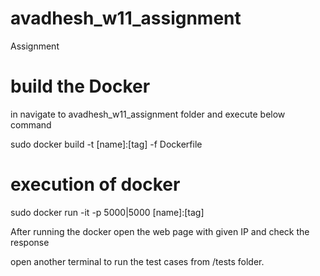 # avadhesh_w11_assignment
Assignment

# build the Docker 
in navigate to avadhesh_w11_assignment folder and execute below command 

sudo docker build -t [name]:[tag] -f Dockerfile

# execution of docker
sudo docker run -it -p 5000|5000 [name]:[tag]

After running the docker open the web page with given IP and check the response

open another terminal to run the test cases from /tests folder.
